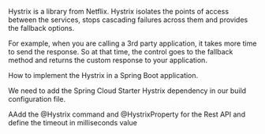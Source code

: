 Hystrix is a library from Netflix. Hystrix isolates the points of access between the services, stops cascading failures across them and provides the fallback options.

For example, when you are calling a 3rd party application, it takes more time to send the response. So at that time, the control goes to the fallback method and returns the custom response to your application.


How to implement the Hystrix in a Spring Boot application.

We need to add the Spring Cloud Starter Hystrix dependency in our build configuration file.

AAdd the @Hystrix command and @HystrixProperty for the Rest API and define the timeout in milliseconds value

